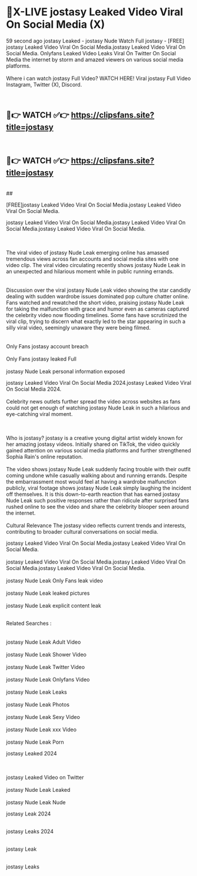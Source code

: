# 🔴X-LIVE jostasy Leaked Video Viral On Social Media (X)<br>


59 second ago jostasy Leaked  - jostasy Nude  Watch Full jostasy - [FREE] jostasy Leaked Video Viral On Social Media.jostasy Leaked Video Viral On Social Media.   Onlyfans Leaked Video Leaks Viral On Twitter On Social Media the internet by storm and amazed viewers on various social media platforms. <br><br>
Where i can watch jostasy Full Video? WATCH HERE! Viral jostasy Full Video Instagram, Twitter (X), Discord. <br>


 <br>

##  🔴👉 WATCH ✅👉  <a href="https://clipsfans.site?title=jostasy&ref=git">https://clipsfans.site?title=jostasy</a> <br>
  <br>

##  🔴👉 WATCH ✅👉  <a href="https://clipsfans.site?title=jostasy&ref=git">https://clipsfans.site?title=jostasy</a> <br>
  <br>
  ##



[FREE]jostasy Leaked Video Viral On Social Media.jostasy Leaked Video Viral On Social Media. <br>

jostasy Leaked Video Viral On Social Media.jostasy Leaked Video Viral On Social Media.jostasy Leaked Video Viral On Social Media. <br>


  <br>

  <br>
The viral video of jostasy Nude Leak emerging online has amassed tremendous views across fan accounts and social media sites with one video clip. The viral video circulating recently shows jostasy Nude Leak in an unexpected and hilarious moment while in public running errands.<br>
<br>


<br>
Discussion over the viral jostasy Nude Leak video showing the star candidly dealing with sudden wardrobe issues dominated pop culture chatter online. Fans watched and rewatched the short video, praising jostasy Nude Leak for taking the malfunction with grace and humor even as cameras captured the celebrity video now flooding timelines. Some fans have scrutinized the viral clip, trying to discern what exactly led to the star appearing in such a silly viral video, seemingly unaware they were being filmed.<br>
<br>
<br> 
Only Fans jostasy account breach<br>
<br>
Only Fans jostasy leaked Full <br>
<br>
jostasy Nude Leak personal information exposed<br>

jostasy Leaked Video Viral On Social Media 2024.jostasy Leaked Video Viral On Social Media 2024. <br>
<br>
Celebrity news outlets further spread the video across websites as fans could not get enough of watching jostasy Nude Leak in such a hilarious and eye-catching viral moment.<br>
<br>

<br>
Who is jostasy? jostasy is a creative young digital artist widely known for her amazing jostasy videos. Initially shared on TikTok, the video quickly gained attention on various social media platforms and further strengthened Sophia Rain's online reputation.<br>
<br>
The video shows jostasy Nude Leak suddenly facing trouble with their outfit coming undone while casually walking about and running errands. Despite the embarrassment most would feel at having a wardrobe malfunction publicly, viral footage shows jostasy Nude Leak simply laughing the incident off themselves. It is this down-to-earth reaction that has earned jostasy Nude Leak such positive responses rather than ridicule after surprised fans rushed online to see the video and share the celebrity blooper seen around the internet.<br>
<br>
Cultural Relevance The jostasy video reflects current trends and interests, contributing to broader cultural conversations on social media.<br>

jostasy Leaked Video Viral On Social Media.jostasy Leaked Video Viral On Social Media.<br>
<br>
jostasy Leaked Video Viral On Social Media.jostasy Leaked Video Viral On Social Media.jostasy Leaked Video Viral On Social Media.<br>
<br>
jostasy Nude Leak Only Fans leak video<br>
<br>
jostasy Nude Leak leaked pictures<br>
<br>
jostasy Nude Leak explicit content leak<br>


<br>
Related Searches :<br>
<br>

<br>
jostasy Nude Leak Adult Video<br>
<br>
jostasy Nude Leak Shower Video<br>
<br>
jostasy Nude Leak Twitter Video<br>
<br>
jostasy Nude Leak Onlyfans Video<br>
<br>
jostasy Nude Leak Leaks<br>
<br>
jostasy Nude Leak Photos<br>

<br>
jostasy Nude Leak Sexy Video<br>
<br>
jostasy Nude Leak xxx Video<br>
<br>
jostasy Nude Leak Porn<br>

jostasy  Leaked 2024 <br> <br>
<br>

jostasy Leaked Video on Twitter <br>
<br>
jostasy Nude Leak Leaked<br>
<br>
jostasy Nude Leak Nude<br>


jostasy  Leak 2024 <br> <br>



jostasy  Leaks 2024 <br> <br>



 
jostasy  Leak<br> <br>



jostasy  Leaks<br> <br>





</p>




 



</p>










